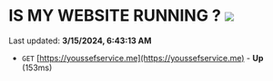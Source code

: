# IS MY WEBSITE RUNNING ? [![](https://img.shields.io/static/v1?label=Sponsor&message=%E2%9D%A4&logo=GitHub&color=%23fe8e86)](https://github.com/sponsors/<username>)

Last updated: **3/15/2024, 6:43:13 AM**

- `GET` [https://youssefservice.me](https://youssefservice.me) - **Up** (153ms)
